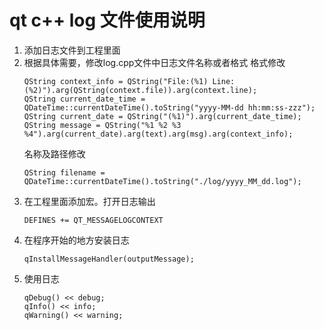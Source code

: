 # qt c++ log 文件使用说明
1. 添加日志文件到工程里面
2. 根据具体需要，修改log.cpp文件中日志文件名称或者格式
	格式修改
	```
	QString context_info = QString("File:(%1) Line:(%2)").arg(QString(context.file)).arg(context.line);
	QString current_date_time = QDateTime::currentDateTime().toString("yyyy-MM-dd hh:mm:ss-zzz");
	QString current_date = QString("(%1)").arg(current_date_time);
	QString message = QString("%1 %2 %3 %4").arg(current_date).arg(text).arg(msg).arg(context_info);
	```
	名称及路径修改
	```
	QString filename = QDateTime::currentDateTime().toString("./log/yyyy_MM_dd.log");
	```
3. 在工程里面添加宏。打开日志输出
	```
	DEFINES += QT_MESSAGELOGCONTEXT
	```
4.  在程序开始的地方安装日志
	```
	qInstallMessageHandler(outputMessage);
	```
5. 使用日志
	```
	qDebug() << debug;
	qInfo() << info;
	qWarning() << warning;
	
	```


<!--stackedit_data:
eyJoaXN0b3J5IjpbLTI4MTU3MjA2LC05NjA5NDkwNTddfQ==
-->